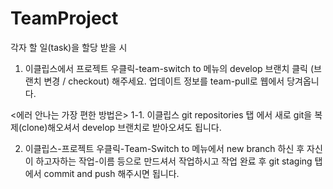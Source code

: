 # TeamProject

각자 할 일(task)을 할당 받을 시


1. 이클립스에서 프로젝트 우클릭-team-switch to 메뉴의 develop 브랜치 클릭 (브랜치 변경 / checkout) 해주세요.
   업데이트 정보를 team-pull로 웹에서 당겨옵니다.

<에러 안나는 가장 편한 방법은>
1-1. 이클립스 git repositories 탭 에서 새로 git을 복제(clone)해오셔서 develop 브랜치로 받아오셔도 됩니다.

2. 이클립스-프로젝트 우클릭-Team-Switch to 메뉴에서 new branch 하신 후 자신이 하고자하는 작업-이름 등으로 만드셔서 작업하시고
   작업 완료 후 git staging 탭에서 commit and push 해주시면 됩니다.
